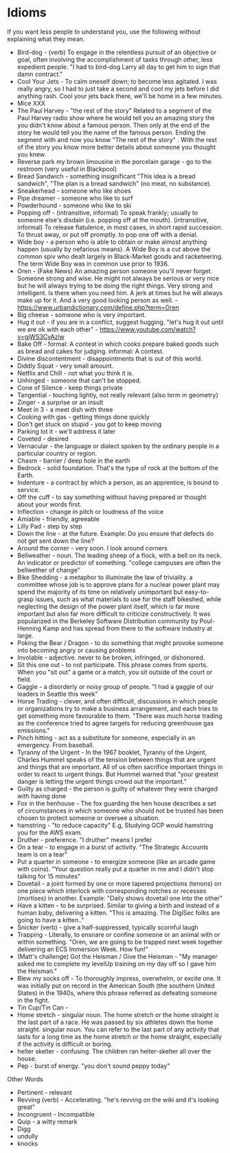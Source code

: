 # Idioms

If you want less people to understand you, use the following without explaining what they mean.

* Bird-dog - (verb) To engage in the relentless pursuit of an objective or goal, often involving the accomplishment of tasks through other, less expedient people. "I had to bird-dog Larry all day to get him to sign that damn contract." 
* Cool Your Jets - To calm oneself down; to become less agitated. I was really angry, so I had to just take a second and cool my jets before I did anything rash. Cool your jets back there, we'll be home in a few minutes.
* Mice XXX
* The Paul Harvey   -   "the rest of the story"   Related to a segment of the Paul Harvey radio show where he would tell you an amazing story the you didn't know about a famous person.  Then only at the end of the story he would tell you the name of the famous person.  Ending the segment with and now you know  "The rest of the story" .  With the rest of the story you know more better details about someone you thought you knew.
* Reverse park my brown limousine in the porcelain garage - go to the restroom (very useful in Blackpool)
* Bread Sandwich - something insignificant "This idea is a bread sandwich", "The plan is a bread sandwich" (no meat, no substance).
* Sneakerhead - someone who like shoes
* Pipe dreamer - someone who like to surf
* Powderhound - someone who like to ski
* Popping off - (intransitive, informal) To speak frankly; usually to someone else's disdain (i.e. popping off at the mouth). (intransitive, informal) To release flatulence, in most cases, in short rapid succession. To thrust away, or put off promptly. to pop one off with a denial.
* Wide boy - a person who is able to obtain or make almost anything happen (usually by nefarious means). A Wide Boy is a cut above the common spiv who dealt largely in Black-Market goods and racketeering. The term Wide Boy was in common use prior to 1936.
* Oren - (Fake News) An amazing person someone you'll never forget. Someone strong and wise. He might not always be serious or very nice but he will always trying to be doing the right things. Very strong and intelligent. Is there when you need him. A jerk at times but he will always make up for it. And a very good looking person as well. - https://www.urbandictionary.com/define.php?term=Oren
* Big cheese - someone who is very important.
* Hug it out - if you are in a conflict, suggest hugging. "let's hug it out until we are ok with each other" - https://www.youtube.com/watch?v=gjWS3CyAzlw
* Bake Off - formal: A contest in which cooks prepare baked goods such as bread and cakes for judging. informal: A contest.
* Divine discontentment - disappointments that is out of this world.
* Diddly Squat - very small amount.
* Netflix and Chill - not what you think it is.
* Unhinged - someone that can't be stopped.
* Cone of Silence - keep things private
* Tangential - touching lightly, not really relevant (also term in geometry)
* Zinger - a surprise or an insult
* Meet in 3 - a meet dish with three
* Cooking with gas - getting things done quickly
* Don't get stuck on stupid - you got to keep moving
* Parking lot it - we'll address it later
* Coveted - desired
* Vernacular - the language or dialect spoken by the ordinary people in a particular country or region.
* Chasm - barrier / deep hole in the earth
* Bedrock - solid foundation. That's the type of rock at the bottom of the Earth.
* Indenture - a contract by which a person, as an apprentice, is bound to service.
* Off the cuff -  to say something without having prepared or thought about your words first.
* Inflection - change in pitch or loudness of the voice
* Amiable - friendly, agreeable
* Lilly Pad - step by step
* Down the line - at the future. Example: Do you ensure that defects do not get sent down the line?
* Around the corner - very soon. I look around corners
* Bellweather - noun. The leading sheep of a flock, with a bell on its neck. An indicator or predictor of something. "college campuses are often the bellwether of change"
* Bike Shedding - a metaphor to illuminate the law of triviality. a committee whose job is to approve plans for a nuclear power plant may spend the majority of its time on relatively unimportant but easy-to-grasp issues, such as what materials to use for the staff bikeshed, while neglecting the design of the power plant itself, which is far more important but also far more difficult to criticize constructively. It was popularized in the Berkeley Software Distribution community by Poul-Henning Kamp and has spread from there to the software industry at large.
* Poking the Bear / Dragon - to do something that might provoke someone into becoming angry or causing problems
* Involable - adjective. never to be broken, infringed, or dishonored.
* Sit this one out - to not participate. This phrase comes from sports. When you "sit out" a game or a match, you sit outside of the court or field.
* Gaggle - a disorderly or noisy group of people. "I had a gaggle of our leaders in Seattle this week"
* Horse Trading - clever, and often difficult, discussions in which people or organizations try to make a business arrangement, and each tries to get something more favourable to them. "There was much horse trading as the conference tried to agree targets for reducing greenhouse gas emissions."
* Pinch hitting - act as a substitute for someone, especially in an emergency. From baseball.
* Tyranny of the Urgent - In the 1967 booklet, Tyranny of the Urgent, Charles Hummel speaks of the tension between things that are urgent and things that are important. All of us often sacrifice important things in order to react to urgent things. But Hummel warned that "your greatest danger is letting the urgent things crowd out the important."
* Guilty as charged - the person is guilty of whatever they were charged with having done
* Fox in the henhouse - The fox guarding the hen house describes a set of circumstances in which someone who should not be trusted has been chosen to protect someone or oversee a situation.
* hamstring - "to reduce capacity" E.g, Studying GCP would hamstring you for the AWS exam.
* Druther - preference. "I druther" means I prefer
* On a tear - to engage in a burst of activity. "The Strategic Accounts team is on a tear"
* Put a quarter in someone - to energize someone (like an arcade game with coins). "Your question really put a quarter in me and I didn't stop talking for 15 minutes"
* Dovetail - a joint formed by one or more tapered projections (tenons) on one piece which interlock with corresponding notches or recesses (mortises) in another. Example:  "Daily shows dovetail one into the other"
* Have a kitten - to be surprised. Similar to giving a birth and instead of a human baby, delivering a kitten. "This is amazing. The DigiSec folks are going to have a kitten.."
* Snicker (verb) - give a half-suppressed, typically scornful laugh
* Trapping - Literally, to ensnare or confine someone or an animal with or within something. "Oren, we are going to be trapped next week together delivering an ECS Immersion Week. How fun!"
* (Matt's challenge) Got the Heisman / Give the Heisman - "My manager asked me to complete my levelUp training on my day off so I gave him the Heisman."
* Blew my socks off - To thoroughly impress, overwhelm, or excite one. It was initially put on record in the American South (the southern United States) in the 1940s, where this phrase referred as defeating someone in the fight.
* Tin Cup/Tin Can -
* Home stretch - singular noun. The home stretch or the home straight is the last part of a race. He was passed by six athletes down the home straight. singular noun. You can refer to the last part of any activity that lasts for a long time as the home stretch or the home straight, especially if the activity is difficult or boring.
* helter skelter - confusing. The children ran helter-skelter all over the house.
* Pep - burst of energy. "you don't sound peppy today"

Other Words
* Pertinent - relevant
* Revving (verb) - Accelerating. "he's revving on the wiki and it's looking great"
* Incongruent - Incompatible
* Quip - a witty remark
* Digg
* undully
* knocks

